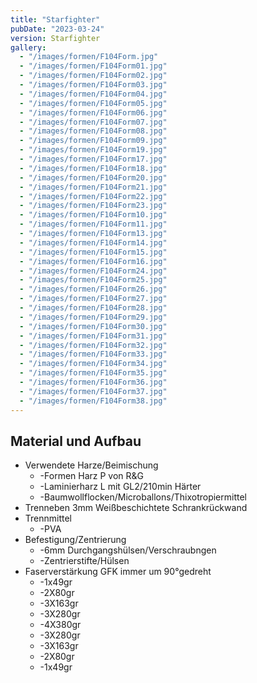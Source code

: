 ```yaml
---
title: "Starfighter"
pubDate: "2023-03-24"
version: Starfighter
gallery:
  - "/images/formen/F104Form.jpg"
  - "/images/formen/F104Form01.jpg"
  - "/images/formen/F104Form02.jpg"
  - "/images/formen/F104Form03.jpg"
  - "/images/formen/F104Form04.jpg"
  - "/images/formen/F104Form05.jpg"
  - "/images/formen/F104Form06.jpg"
  - "/images/formen/F104Form07.jpg"
  - "/images/formen/F104Form08.jpg"
  - "/images/formen/F104Form09.jpg"
  - "/images/formen/F104Form19.jpg"
  - "/images/formen/F104Form17.jpg"
  - "/images/formen/F104Form18.jpg"
  - "/images/formen/F104Form20.jpg"
  - "/images/formen/F104Form21.jpg"
  - "/images/formen/F104Form22.jpg"
  - "/images/formen/F104Form23.jpg"
  - "/images/formen/F104Form10.jpg"
  - "/images/formen/F104Form11.jpg"
  - "/images/formen/F104Form13.jpg"
  - "/images/formen/F104Form14.jpg"
  - "/images/formen/F104Form15.jpg"
  - "/images/formen/F104Form16.jpg"
  - "/images/formen/F104Form24.jpg"
  - "/images/formen/F104Form25.jpg"
  - "/images/formen/F104Form26.jpg"
  - "/images/formen/F104Form27.jpg"
  - "/images/formen/F104Form28.jpg"
  - "/images/formen/F104Form29.jpg"
  - "/images/formen/F104Form30.jpg"
  - "/images/formen/F104Form31.jpg"
  - "/images/formen/F104Form32.jpg"
  - "/images/formen/F104Form33.jpg"
  - "/images/formen/F104Form34.jpg"
  - "/images/formen/F104Form35.jpg"
  - "/images/formen/F104Form36.jpg"
  - "/images/formen/F104Form37.jpg"
  - "/images/formen/F104Form38.jpg"
---
```


## Material und Aufbau

- Verwendete Harze/Beimischung
  - -Formen Harz P von R&G
  - -Laminierharz L mit GL2/210min Härter
  - -Baumwollflocken/Microballons/Thixotropiermittel
- Trenneben 3mm Weißbeschichtete Schrankrückwand
- Trennmittel
  - -PVA
- Befestigung/Zentrierung
  - -6mm Durchgangshülsen/Verschraubngen
  - -Zentrierstifte/Hülsen
- Faserverstärkung GFK immer um 90°gedreht
  - -1x49gr
  - -2X80gr
  - -3X163gr
  - -3X280gr
  - -4X380gr
  - -3X280gr
  - -3X163gr
  - -2X80gr
  - -1x49gr
